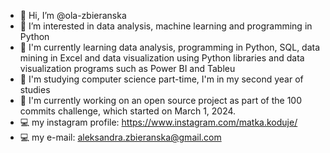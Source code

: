 - 👋 Hi, I’m @ola-zbieranska
- 👀 I’m interested in data analysis, machine learning and programming in Python
- 🌱 I'm currently learning data analysis, programming in Python, SQL, data mining in Excel and data visualization using Python libraries and data visualization programs such as Power BI and Tableu
- 🌱 I'm studying computer science part-time, I'm in my second year of studies
- 🌱 I'm currently working on an open source project as part of the 100 commits challenge, which started on March 1, 2024.
- 💻 my instagram profile: https://www.instagram.com/matka.koduje/ 
- 💻 my e-mail: aleksandra.zbieranska@gmail.com
<!---
ola-zbieranska/ola-zbieranska is a ✨ special ✨ repository because its `README.md` (this file) appears on your GitHub profile.
You can click the Preview link to take a look at your changes.
--->
